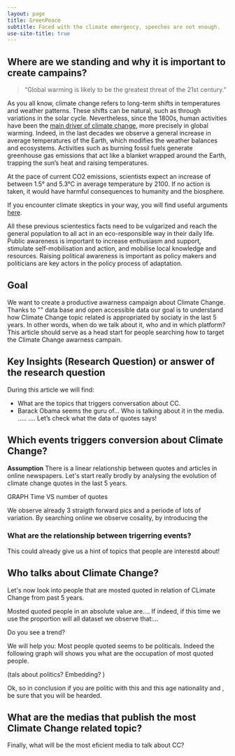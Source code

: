 ```yaml
---
layout: page
title: GreenPeace
subtitle: Faced with the climate emergency, speeches are not enough. 
use-site-title: true
---
```


## Where are we standing and why it is important to create campains? 

>“Global warming is likely to be the greatest threat of the 21st century.” 

As you all know, climate change refers to long-term shifts in temperatures and weather patterns. These shifts can be natural, such as through variations in the solar cycle. 
Nevertheless, since the 1800s, human activities have been the [main driver of climate change](https://www.ipcc.ch/site/assets/uploads/sites/2/2018/12/ST1.5_OCE_LR.pdf), more precisely in global warming. Indeed, in the last decades we observe a general increase in average temperatures of the Earth, which modifies the weather balances and ecosystems. 
Activities such as burning fossil fuels generate greenhouse gas emissions that act like a blanket wrapped around the Earth, trapping the sun’s heat and raising temperatures.

At the pace of current CO2 emissions, scientists expect an increase of between 1.5° and 5.3°C in average temperature by 2100. If no action is taken, it would have harmful consequences to humanity and the biosphere. 

If you encounter climate skeptics in your way, you will find useful arguments [here](https://350.org/fr/). 

All these previous scientestics facts need to be vulgarized and reach the general population to all act in an eco-responsible way in their daily life.  Public awareness is important to increase enthusiasm and support, stimulate self-mobilisation and action, and mobilise local knowledge and resources. Raising political awareness is important as policy makers and politicians are key actors in the policy process of adaptation. 

## Goal

We want to create a productive awarness campaign about Climate Change. Thanks to "" data base and open accessible data our goal is to understand how Climate Change topic related is appropriated by sociaty in the last 5 years. In other words, when do we talk about it, who and in which platform? This article should serve as a head start for people searching how to target the Climate Change awarness campain.

## Key Insights (Research Question) or answer of the research question 
During this article we will find: 
 - What are the topics that triggers conversation about CC. 
 - Barack Obama seems the guru of... Who is talking about it in the media. .....
....
Let’s check what the data of quotes says! 

## Which events triggers conversion about Climate Change? 
**Assumption** There is a linear relationship between quotes and articles in online newspapers. 
Let's start really brodly by analysing the evolution of climate change quotes in the last 5 years. 

GRAPH Time VS number of quotes

We observe already 3 straigth forward pics and a periode of lots of variation. By searching online we observe cosality, by introducing the 

### What are the relationship between trigerring events? 

This could already give us a hint of topics that people are interestd about! 


## Who talks about Climate Change? 
Let's now look into people that are mosted quoted in relation of CLimate Change from past 5 years. 

Mosted quoted people in an absolute value are.... 
If indeed, if this time we use the proportion will all dataset we observe that:...

Do you see a trend? 

We will help you: 
Most people quoted seems to be politicals. Indeed the following graph will shows you what are the occupation of most quoted people. 


(tals about politics? Embedding? ) 

Ok, so in conclusion if you are  politic with this and this age nationality and , be sure that you will be hearded. 
## What are the medias that publish the most Climate Change related topic? 
Finally, what will be the most eficient media to talk about CC? 


